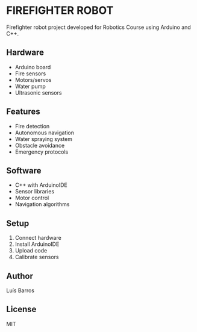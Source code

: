 # FIREFIGHTER ROBOT

Firefighter robot project developed for Robotics Course using Arduino and C++.

## Hardware
- Arduino board
- Fire sensors
- Motors/servos
- Water pump
- Ultrasonic sensors

## Features
- Fire detection
- Autonomous navigation
- Water spraying system
- Obstacle avoidance
- Emergency protocols

## Software
- C++ with ArduinoIDE
- Sensor libraries
- Motor control
- Navigation algorithms

## Setup
1. Connect hardware
2. Install ArduinoIDE
3. Upload code
4. Calibrate sensors

## Author
Luís Barros

## License
MIT
